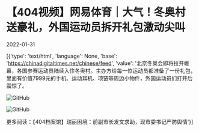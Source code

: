 # 【404视频】网易体育｜大气！冬奥村送豪礼，外国运动员拆开礼包激动尖叫

2022-01-31

[{'type': 'text/html', 'language': None, 'base': 'https://chinadigitaltimes.net/chinese/feed', 'value': '北京冬奥会即将拉开帷幕，各国参赛运动员陆续入住冬奥村。主办方给每一位运动员都准备了一份礼包，里面有价值7999元的手机、运动耳机、项链等周边小物件，外国运动员们打开后震惊了。

![GitHub](https://chinadigitaltimes.net/chinese/files/2022/01/image-1643618137225.png)

![GitHub](https://chinadigitaltimes.net/chinese/files/2022/01/image-1643618143026.png)





更多阅读：【404档案馆】瑞丽困境：前副市长发文求助，现市委书记严防舆情'}]